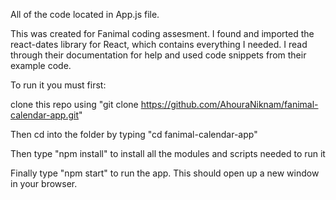 All of the code located in App.js file.

This was created for Fanimal coding assesment. I found and imported the react-dates library for React, which contains everything I needed. I read through their documentation for help and used code snippets from their example code.

To run it you must first:

clone this repo using "git clone https://github.com/AhouraNiknam/fanimal-calendar-app.git"

Then cd into the folder by typing "cd fanimal-calendar-app"

Then type "npm install" to install all the modules and scripts needed to run it

Finally type "npm start" to run the app. This should open up a new window in your browser.
